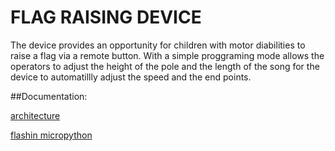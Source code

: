 # FLAG RAISING DEVICE


The device provides an opportunity for children with motor diabilities to raise a flag via a remote button.
With a simple proggraming mode allows the operators to adjust the height of the pole and the length of the song
for the device to automatillly adjust the speed and the end points. 

##Documentation:

[architecture](https://www.lucidchart.com/invitations/accept/66944ab0-6786-461c-a49b-2d910f306892)

[flashin micropython](http://#)


